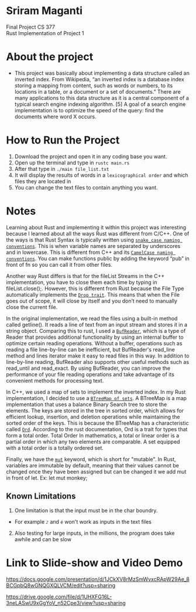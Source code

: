 # Sriram Maganti 
Final Project CS 377 <br>
Rust Implementation of Project 1

# About the project
  - This project was basically about implementing a data structure called an inverted index. From Wikipedia, “an inverted index is a database index storing a mapping from content, such as words or numbers, to its locations in a table, or a document or a set of documents.” There are many applications to this data structure as it is a central component of a typical search engine indexing algorithm. [5] A goal of a search engine implementation is to optimize the speed of the query: find the documents where word X occurs.


# How to Run the Project
1) Download the project and open it in any coding base you want.
2) Open up the terminal and type in `rustc main.rs`
3) After that type in `./main file_list.txt`
4) It will display the results of words in a `lexicographical order` and which files they are located in 
5) You can change the text files to contain anything you want.



# Notes
Learning about Rust and implementing it within this project was interesting because I learned about all the ways Rust was different from C/C++. One of the ways is that Rust Syntax is typically written using [`snake_case naming conventions`](https://doc.rust-lang.org/1.0.0/style/style/naming/README.html). This is when variable names are separated by underscores and in lowercase. This is different from C++ and its [`CamelCase naming conventions`](https://manual.gromacs.org/documentation/5.1-current/dev-manual/naming.html#:~:text=would%20be%20better.-,C%2B%2B%20code,variables%20with%20a%20lowercase%20letter). You can make functions public by adding the keyword “pub” in front of fn  so you can call it from other files.

Another way Rust differs is that for the fileList Streams in the C++ implementation, you have to close them each time by typing in fileList.close();. However, this is different from Rust because the File Type automatically implements the [`Drop trait`](https://doc.rust-lang.org/rust-by-example/trait/drop.html). This means that when the File goes out of scope, it will close by itself and you don’t need to manually close the current file.

In the original implementation, we read the files using a built-in method called getline(). It reads a line of text from an input stream and stores it in a string object. Comparing this to rust, I used a [`BufReader`](https://doc.rust-lang.org/std/io/struct.BufReader.html), which is a type of Reader that provides additional functionality by using an internal buffer to optimize certain reading operations. Without a buffer, operations such as reading a file line-by-line can be inefficient, but BufReader's read_line method and lines iterator make it easy to read files in this way. In addition to line-by-line reading, BufReader also supports other useful methods such as read_until and read_exact. By using BufReader, you can improve the performance of your file reading operations and take advantage of its convenient methods for processing text.

In C++, we used a map of sets to implement the inverted index. In my Rust implementation, I decided to use a [`BTreeMap of sets`](https://doc.rust-lang.org/std/collections/struct.BTreeMap.html). A BTreeMap is a map implementation that uses a balance Binary Search tree to store the elements. The keys are stored in the tree in sorted order, which allows for efficient lookup, insertion, and deletion operations while maintaining the sorted order of the keys. This is because the BTreeMap has a characteristic called [`Ord`](https://doc.rust-lang.org/std/cmp/trait.Ord.html). According to the rust documentation, Ord is a trait for types that form a total order. Total Order In mathematics, a total or linear order is a partial order in which any two elements are comparable. A set equipped with a total order is a totally ordered set.


Finally, we have the [`mut`](https://doc.rust-lang.org/std/keyword.mut.html) keyword, which is short for "mutable". In Rust, variables are immutable by default, meaning that their values cannot be changed once they have been assigned but can be changed it we add mut in front of let. Ex: let mut monkey;

## Known Limitations

1) One limitation is that the input must be in the char boundry. 
  - For example `♪` and `é` won't work as inputs in the text files

2) Also testing for large inputs, in the millions, the program does take awhile and can be slow


# Link to Slide-show and Video Demo
https://docs.google.com/presentation/d/1JCkXV8rMzSmWvxcRApW29Ae_8BCGpbQ8wGNQGXQLVCM/edit?usp=sharing

https://drive.google.com/file/d/1UHXFG16L-3neLASwU9xGgYoV_n52Cpe3/view?usp=sharing
